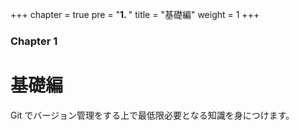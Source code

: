 +++
chapter = true
pre = "<b>1. </b>"
title = "基礎編"
weight = 1
+++

### Chapter 1

# 基礎編

Git でバージョン管理をする上で最低限必要となる知識を身につけます。
